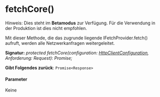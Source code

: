# <a name="fetchcore"></a>fetchCore()


 Hinweis: Dies steht im **Betamodus** zur Verfügung. Für die Verwendung in der Produktion ist dies nicht empfohlen.

Mit dieser Methode, die das zugrunde liegende IFetchProvider.fetch() aufruft, werden alle Netzwerkanfragen weitergeleitet.

**Signatur:** _protected fetchCore(configuration: [HttpClientConfiguration](../sp-http/httpclientconfiguration.md), Anforderung: Request): Promise<Response>;_

**Gibt Folgendes zurück**: `Promise<Response>`





#### <a name="parameters"></a>Parameter
Keine


